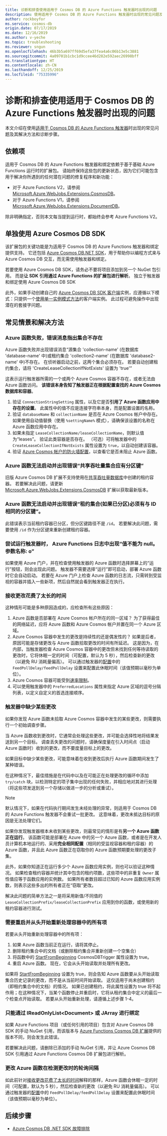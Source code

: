 ```yaml
---
title: 诊断和排查使用适用于 Cosmos DB 的 Azure Functions 触发器时出现的问题
description: 使用适用于 Cosmos DB 的 Azure Functions 触发器时出现的常见问题及其解决方法和诊断步骤
author: rockboyfor
ms.service: cosmos-db
origin.date: 07/17/2019
ms.date: 12/16/2019
ms.author: v-yeche
ms.topic: troubleshooting
ms.reviewer: sngun
ms.openlocfilehash: 46b3b5a697ff69d5efa37fea4a6c06b13e5c3881
ms.sourcegitcommit: 4a09701b1cbc1d9ccee46d282e592aec26998bff
ms.translationtype: HT
ms.contentlocale: zh-CN
ms.lasthandoff: 12/25/2019
ms.locfileid: "75335996"
---
```

# <a name="diagnose-and-troubleshoot-issues-when-using-azure-functions-trigger-for-cosmos-db"></a>诊断和排查使用适用于 Cosmos DB 的 Azure Functions 触发器时出现的问题

本文介绍在使用[适用于 Cosmos DB 的 Azure Functions 触发器](change-feed-functions.md)时出现的常见问题及其解决方法和诊断步骤。

## <a name="dependencies"></a>依赖项

适用于 Cosmos DB 的 Azure Functions 触发器和绑定依赖于基于基础 Azure Functions 运行时的扩展包。 请始终保持这些包的更新状态，因为它们可能包含用于解决你所遇到的任何潜在问题的修复程序和新功能：

* 对于 Azure Functions V2，请参阅 [Microsoft.Azure.WebJobs.Extensions.CosmosDB](https://www.nuget.org/packages/Microsoft.Azure.WebJobs.Extensions.CosmosDB)。
* 对于 Azure Functions V1，请参阅 [Microsoft.Azure.WebJobs.Extensions.DocumentDB](https://www.nuget.org/packages/Microsoft.Azure.WebJobs.Extensions.DocumentDB)。

除非明确指定，否则本文每当提到运行时，都始终会参考 Azure Functions V2。

## <a name="consume-the-azure-cosmos-db-sdk-independently"></a>单独使用 Azure Cosmos DB SDK

该扩展包的关键功能是为适用于 Cosmos DB 的 Azure Functions 触发器和绑定提供支持。 它还包括 [Azure Cosmos DB.NET SDK](sql-api-sdk-dotnet-core.md)，用于帮助你以编程方式来与 Azure Cosmos DB 交互，而无需使用触发器和绑定。

若要使用 Azure Cosmos DB SDK，请务必不要将项目添加到另一个 NuGet 包引用。 而是**让 SDK 引用通过 Azure Functions 的扩展包进行解析**。 独立于触发器和绑定使用 Azure Cosmos DB SDK

此外，如果手动创建自己的 [Azure Cosmos DB SDK 客户端](./sql-api-sdk-dotnet-core.md)实例，应遵循以下模式：只提供一个[使用单一实例模式方法](../azure-functions/manage-connections.md#documentclient-code-example-c)的客户端实例。 此过程可避免操作中出现潜在的套接字问题。

## <a name="common-scenarios-and-workarounds"></a>常见情景和解决方法

### <a name="azure-function-fails-with-error-message-collection-doesnt-exist"></a>Azure 函数失败，错误消息指出集合不存在

Azure 函数失败并出现错误消息“源集合 'collection-name' (在数据库 'database-name' 中)或租约集合 'collection2-name' (在数据库 'database2-name' 中)不存在。 在侦听器启动之前，这两个集合必须存在。 若要自动创建租约集合，请将 'CreateLeaseCollectionIfNotExists' 设置为 'true'”

这表示运行触发器所需的一个或两个 Azure Cosmos 容器不存在，或者无法由 Azure 函数访问。 **该错误本身告知了触发器正在根据配置查找的 Azure Cosmos 数据库和容器**。

1. 验证 `ConnectionStringSetting` 属性，以及它是否**引用了 Azure 函数应用中存在的设置**。 此属性中的值不应是连接字符串本身，而是配置设置的名称。
2. 验证 `databaseName` 和 `collectionName` 是否在 Azure Cosmos 帐户中存在。 如果使用自动值替换（使用 `%settingName%` 模式），请确保该设置的名称在 Azure 函数应用中存在。
3. 如果未指定 `LeaseCollectionName/leaseCollectionName`，则默认值为“leases”。 验证此类容器是否存在。 （可选）可将触发器中的 `CreateLeaseCollectionIfNotExists` 属性设置为 `true`，以自动创建该容器。
4. 验证 [Azure Cosmos 帐户的防火墙配置](how-to-configure-firewall.md)，以查看它是否未阻止 Azure 函数。

### <a name="azure-function-fails-to-start-with-shared-throughput-collection-should-have-a-partition-key"></a>Azure 函数无法启动并出现错误“共享吞吐量集合应有分区键”

旧版 Azure Cosmos DB 扩展不支持使用在[共享吞吐量数据库](./set-throughput.md#set-throughput-on-a-database)中创建的租约容器。 若要解决此问题，请更新 [Microsoft.Azure.WebJobs.Extensions.CosmosDB](https://www.nuget.org/packages/Microsoft.Azure.WebJobs.Extensions.CosmosDB) 扩展以获取最新版本。

### <a name="azure-function-fails-to-start-with-the-lease-collection-if-partitioned-must-have-partition-key-equal-to-id"></a>Azure 函数无法启动并出现错误“租约集合(如果已分区)必须有与 ID 相同的分区键”。

此错误表示当前租约容器已分区，但分区键路径不是 `/id`。 若要解决此问题，需要使用 `/id` 作为分区键来重新创建租约容器。

### <a name="you-see-a-value-cannot-be-null-parameter-name-o-in-your-azure-functions-logs-when-you-try-to-run-the-trigger"></a>尝试运行触发器时， Azure Functions 日志中出现“值不能为 null。参数名称: o”

如果使用 Azure 门户，并在检查使用触发器的 Azure 函数时选择屏幕上的“运行”按钮，则会出现此问题。  触发器不需要选择“运行”即可启动，部署 Azure 函数时它会自动启动。 若要在 Azure 门户上检查 Azure 函数的日志流，只需转到受监视的容器并插入一些新项，然后自然就会看到触发器正在执行。

### <a name="my-changes-take-too-long-to-be-received"></a>接收更改花费了太长的时间

这种情形可能是多种原因造成的，应检查所有这些原因：

1. Azure 函数是否部署在 Azure Cosmos 帐户所在的同一区域？ 为了获得最佳的网络延迟，应将 Azure 函数和 Azure Cosmos 帐户并置在同一个 Azure 区域。
2. Azure Cosmos 容器中发生的更改是持续性的还是偶发性的？
如果是后者，原因可能是存储更改与 Azure 函数拾取更改的时间有所延迟。 这是因为，在内部，当触发器检查 Azure Cosmos 容器中的更改但未找到任何等待读取的更改时，它将休眠一定的时间（可配置，默认为 5 秒），然后检查新的更改（以避免 RU 消耗量偏高）。 可以通过触发器的[配置](../azure-functions/functions-bindings-cosmosdb-v2.md#trigger---configuration)中的 `FeedPollDelay/feedPollDelay` 设置来配置此休眠时间（该值预期以毫秒为单位）。
3. Azure Cosmos 容器可能受到[速率限制](./request-units.md)。
4. 可以使用触发器中的 `PreferredLocations` 属性来指定 Azure 区域的逗号分隔列表，以定义自定义的首选连接顺序。

### <a name="some-changes-are-missing-in-my-trigger"></a>触发器中缺少某些更改

如果你发现 Azure 函数未拾取 Azure Cosmos 容器中发生的某些更改，则需要执行一个初始调查步骤。

当 Azure 函数收到更改时，它通常会处理这些更改，并可能会选择性地将结果发送到另一个目标。 调查丢失更改的问题时，请确保度量在引入时间点（启动 Azure 函数时）收到的更改，而不要度量目标上的更改。 

如果目标中缺少某些更改，可能意味着在收到更改后执行 Azure 函数期间发生了某种错误。

在这种情况下，最佳措施是在代码中以及在可能正在处理更改的循环中添加 `try/catch` 块，以检测特定的项子集中出现的任何失败，并相应地对其进行处理（将这些项发送到另一个存储以做进一步的分析或重试）。 

> [!NOTE]
> 默认情况下，如果在代码执行期间发生未经处理的异常，则适用于 Cosmos DB 的 Azure Functions 触发器不会重试一批更改。 这意味着，更改未抵达目标的原因是无法处理它们。

如果你发现触发器根本未收到某些更改，则最常见的情形是有**另一个 Azure 函数正在运行**。 该函数可能是部署在 Azure 中的另一个 Azure 函数，或者是在开发人员计算机本地运行的、采用**完全相同配置**（相同的受监视容器和租约容器）的 Azure 函数，并且此 Azure 函数正在窃取你的 Azure 函数预期要处理的更改子集。

此外，如果你知道正在运行多少个 Azure 函数应用实例，则也可以验证这种情况。 如果检查租约容器并统计其中包含的租约项数，这些项中的非重复 `Owner` 属性值应等于函数应用的实例数。 如果所有者数目超过已知的 Azure 函数应用实例数，则表示这些多出的所有者正在“窃取”更改。

解决此问题的简单方法之一是将采用新值/不同值的 `LeaseCollectionPrefix/leaseCollectionPrefix` 应用到你的函数，或使用新的租约容器进行测试。

### <a name="need-to-restart-and-re-process-all-the-items-in-my-container-from-the-beginning"></a>需要重启并从头开始重新处理容器中的所有项 
若要从头开始重新处理容器中的所有项：
1. 如果 Azure 函数当前正在运行，请将其停止。 
1. 删除租约集合中的文档（或删除租约集合并重新创建一个空集合）
1. 将函数中的 [StartFromBeginning](../azure-functions/functions-bindings-cosmosdb-v2.md#trigger---configuration) CosmosDBTrigger 属性设置为 true。 
1. 重启 Azure 函数。 现在，它会从头开始读取并处理所有更改。 

如果将 [StartFromBeginning](../azure-functions/functions-bindings-cosmosdb-v2.md#trigger---configuration) 设置为 true，则会告知 Azure 函数要从头开始读取集合历史记录的更改，而不是从当前时间开始读取。 这仅适用于尚未创建租约（即租约集合中的文档）的情况。 如果已创建租约，将此属性设置为 true 将不起作用；在这种情况下，当某个函数停止并重启时，它将从租约集合中定义的最后一个检查点开始读取。 若要从头开始重新处理，请遵循上述步骤 1-4。 

### <a name="binding-can-only-be-done-with-ireadonlylistdocument-or-jarray"></a>只能通过 IReadOnlyList\<Document> 或 JArray 进行绑定

如果 Azure Functions 项目（或任何引用的项目）包含对 Azure Cosmos DB SDK 的手动 NuGet 引用，而该版本与 [Azure Functions Cosmos DB 扩展](./troubleshoot-changefeed-functions.md#dependencies)提供的版本不同，则会发生此错误。

若要解决此问题，请删除已添加的手动 NuGet 引用，并让 Azure Cosmos DB SDK 引用通过 Azure Functions Cosmos DB 扩展包进行解析。

### <a name="changing-azure-functions-polling-interval-for-the-detecting-changes"></a>更改 Azure 函数在检测更改时的轮询间隔

如此前针对[接收更改花费了太长的时间](./troubleshoot-changefeed-functions.md#my-changes-take-too-long-to-be-received)解释的那样，Azure 函数会休眠一定的时间（可配置，默认为 5 秒），然后检查新的更改（以避免 RU 消耗量偏高）。 可以通过触发器的[配置](../azure-functions/functions-bindings-cosmosdb-v2.md#trigger---configuration)中的 `FeedPollDelay/feedPollDelay` 设置来配置此休眠时间（该值预期以毫秒为单位）。

## <a name="next-steps"></a>后续步骤

<!--Not Available on * [Enable monitoring for your Azure Functions](../azure-functions/functions-monitoring.md)-->

* [Azure Cosmos DB .NET SDK 故障排除](./troubleshoot-dot-net-sdk.md)

<!-- Update_Description: update meta properties, wording update, update link -->